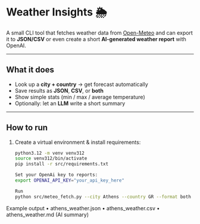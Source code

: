 

# Weather Insights 🌦️

A small CLI tool that fetches weather data from [Open-Meteo](https://open-meteo.com/) and can export it to **JSON/CSV** or even create a short **AI-generated weather report** with OpenAI.

---

## What it does
- Look up a **city + country** → get forecast automatically  
- Save results as **JSON**, **CSV**, or **both**  
- Show simple stats (min / max / average temperature)  
- Optionally: let an **LLM** write a short summary  

---

## How to run
1. Create a virtual environment & install requirements:
   ```bash
   python3.12 -m venv venv312
   source venv312/bin/activate
   pip install -r src/requirements.txt

   Set your OpenAi key to reports:
   export OPENAI_API_KEY="your_api_key_here"

   Run
   python src/meteo_fetch.py --city Athens --country GR --format both --report llm

Example output
	•	athens_weather.json
	•	athens_weather.csv
	•	athens_weather.md (AI summary)